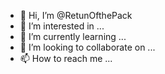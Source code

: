- 👋 Hi, I’m @RetunOfthePack
- 👀 I’m interested in ...
- 🌱 I’m currently learning ...
- 💞️ I’m looking to collaborate on ...
- 📫 How to reach me ...

<!---
RetunOfthePack/RetunOfthePack is a ✨ special ✨ repository because its `README.md` (this file) appears on your GitHub profile.
You can click the Preview link to take a look at your changes.
--->
